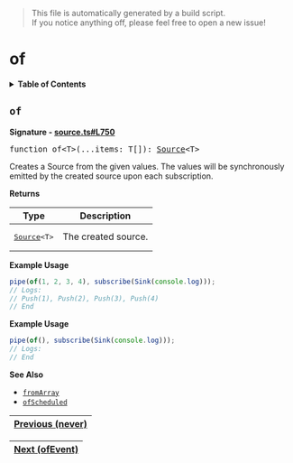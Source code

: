 > This file is automatically generated by a build script.<br>If you notice anything off, please feel free to open a new issue!

# of

<details><summary><b>Table of Contents</b></summary>

1. [<code>of</code>](#of)</details>

## <a name="of"></a><code>of</code>

<b>Signature - [source.ts#L750](..\/..\/packages\/core\/src\/source.ts#L750)</b>

<pre>function of&lt;T&gt;(...items: T[]): <a href="00-Source.md#Source-Interface">Source</a>&lt;T&gt;</pre>

Creates a Source from the given values. The values will be synchronously emitted by the created source upon each subscription.

<b>Returns</b>

| Type | Description |
| --- | --- |
| <pre>[Source](00-Source.md#Source-Interface)&lt;T&gt;</pre> | The created source. |

<b>Example Usage</b>

```ts
pipe(of(1, 2, 3, 4), subscribe(Sink(console.log)));
// Logs:
// Push(1), Push(2), Push(3), Push(4)
// End
```

<b>Example Usage</b>

```ts
pipe(of(), subscribe(Sink(console.log)));
// Logs:
// End
```

<b>See Also</b>

- <code>[fromArray](13-fromArray.md#fromArray)</code>
- <code>[ofScheduled](31-ofScheduled.md#ofScheduled)</code><br>

| [Previous \(never\)](27-never.md#readme) |
| --- |

<div align="right">

| [Next \(ofEvent\)](29-ofEvent.md#readme) |
| --- |
</div>

